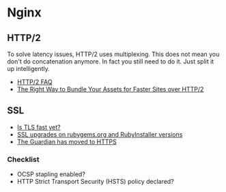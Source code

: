 # Nginx

## HTTP/2

To solve latency issues, HTTP/2 uses multiplexing. This does not mean you don't do concatenation anymore. In fact you still need to do it. Just split it up intelligently.

* [HTTP/2 FAQ](https://http2.github.io/faq)
* [The Right Way to Bundle Your Assets for Faster Sites over HTTP/2](https://medium.com/@asyncmax/the-right-way-to-bundle-your-assets-for-faster-sites-over-http-2-437c37efe3ff#.2qypy2vsy)

## SSL

* [Is TLS fast yet?](https://istlsfastyet.com/)
* [SSL upgrades on rubygems.org and RubyInstaller versions](https://gist.github.com/luislavena/f064211759ee0f806c88)
* [The Guardian has moved to HTTPS](https://www.theguardian.com/info/developer-blog/2016/nov/29/the-guardian-has-moved-to-https)

### Checklist

* OCSP stapling enabled?
* HTTP Strict Transport Security (HSTS) policy declared?